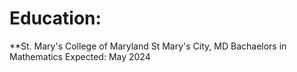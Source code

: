 # **Education:**
**St. Mary's College of Maryland        St Mary's City, MD
Bachaelors in Mathematics               Expected: May 2024
